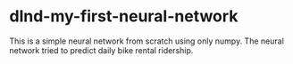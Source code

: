 # dlnd-my-first-neural-network
This is a simple neural network from scratch using only numpy. The neural network tried to predict daily bike rental ridership.
